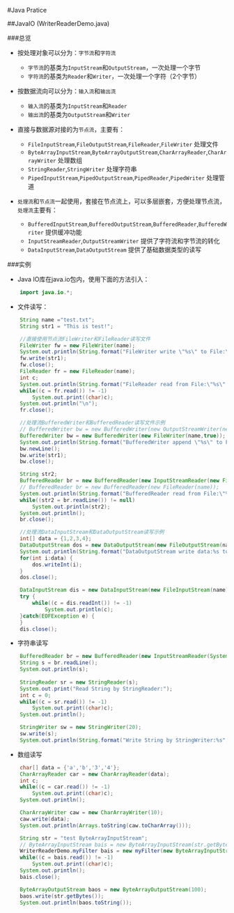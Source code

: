 #Java Pratice

##JavaIO (WriterReaderDemo.java)

###总览
 - 按处理对象可以分为：`字节流`和`字符流`
 	- `字节流`的基类为`InputStream`和`OutputStream`，一次处理一个字节
    - `字符流`的基类为`Reader`和`Writer`，一次处理一个字符（2个字节）

- 按数据流向可以分为：`输入流`和`输出流`
	- `输入流`的基类为`InputStream`和`Reader`
	- `输出流`的基类为`OutputStream`和`Writer`

- 直接与数据源对接的为`节点流`，主要有：
	- `FileInputStream`,`FileOutputStream`,`FileReader`,`FileWriter` 处理文件
	- `ByteArrayInputStream`,`ByteArrayOutputStream`,`CharArrayReader`,`CharArrayWriter` 处理数组
	- `StringReader`,`StringWriter` 处理字符串
	- `PipedInputStream`,`PipedOutputStream`,`PipedReader`,`PipedWriter` 处理管道

- `处理流`和`节点流`一起使用，套接在节点流上，可以多层嵌套，方便处理节点流，`处理流`主要有：
	- `BufferedInputStream`,`BufferedOutputStream`,`BufferedReader`,`BufferedWriter` 提供缓冲功能
	- `InputStreamReader`,`OutputStreamWriter` 提供了字符流和字节流的转化
	- `DataInputStream`,`DataOutputStream` 提供了基础数据类型的读写

###实例
 - Java IO库在java.io包内，使用下面的方法引入：
```Java
	import java.io.*;
```
 - 文件读写：
```Java
	String name ="test.txt";
	String str1 = "This is test!";

	//直接使用节点流FileWriter和FileReader读写文件
	FileWriter fw = new FileWriter(name);
	System.out.println(String.format("FileWriter write \"%s\" to File:\"%s\"...", str1, name));
	fw.write(str1);
	fw.close();
	FileReader fr = new FileReader(name);
	int c;
	System.out.println(String.format("FileReader read from File:\"%s\"...,content:", name));
	while((c = fr.read()) != -1)
		System.out.print((char)c);
	System.out.println("\n");
	fr.close();

	//处理流BufferedWriter和BufferedReader读写文件示例
	// BufferedWriter bw = new BufferedWriter(new OutputStreamWriter(new FileOutputStream(name,true)));
	BufferedWriter bw = new BufferedWriter(new FileWriter(name,true));
	System.out.println(String.format("BufferedWriter append \"%s\" to File:\"%s\"...", str1, name));
	bw.newLine();
	bw.write(str1);
	bw.close();

	String str2;
	BufferedReader br = new BufferedReader(new InputStreamReader(new FileInputStream(name)));
	// BufferedReader br = new BufferedReader(new FileReader(name));
	System.out.println(String.format("BufferedReader read from File:\"%s\"...,content:", name));
	while((str2 = br.readLine()) != null)
		System.out.println(str2);
	System.out.println();
	br.close();

	//处理流DataInputStream和DataOutputStream读写示例
	int[] data = {1,2,3,4};
	DataOutputStream dos = new DataOutputStream(new FileOutputStream(name));
	System.out.println(String.format("DataOutputStream write data:%s to file:%s...", Arrays.toString(data), name));
	for(int i:data) {
		dos.writeInt(i);
	}
	dos.close();

	DataInputStream dis = new DataInputStream(new FileInputStream(name));
	try {
		while((c = dis.readInt()) != -1)
			System.out.println(c);
	}catch(EOFException e) {
	}
	dis.close();
```
 - 字符串读写
```Java
	BufferedReader br = new BufferedReader(new InputStreamReader(System.in));
	String s = br.readLine();
	System.out.println(s);
	
	StringReader sr = new StringReader(s);
	System.out.print("Read String by StringReader:");
	int c = 0;
	while((c = sr.read()) != -1)
		System.out.print((char)c);
	System.out.println();

	StringWriter sw = new StringWriter(20);
	sw.write(s);
	System.out.println(String.format("Write String by StringWriter:%s",sw.getBuffer()));
```
 - 数组读写
```Java
	char[] data = {'a','b','3','4'};
	CharArrayReader car = new CharArrayReader(data);
	int c;
	while((c = car.read()) != -1)
		System.out.print((char)c);
	System.out.println();

	CharArrayWriter caw = new CharArrayWriter(10);
	caw.write(data);
	System.out.println(Arrays.toString(caw.toCharArray()));

	String str = "test ByteArrayInputStream";
	// ByteArrayInputStream bais = new ByteArrayInputStream(str.getBytes());
	WriterReaderDemo.myFilter bais = new myFilter(new ByteArrayInputStream(str.getBytes()));
	while((c = bais.read()) != -1)
		System.out.print((char)c);
	System.out.println();
	bais.close();

	ByteArrayOutputStream baos = new ByteArrayOutputStream(100);
	baos.write(str.getBytes());
	System.out.println(baos.toString());
```

